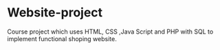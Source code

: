 # Website-project
Course project which uses HTML, CSS ,Java Script and PHP with SQL to implement functional shoping website.
